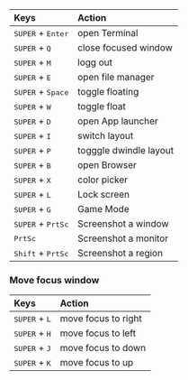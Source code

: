 | Keys                                                 | Action                          |
| :--------------------------------------------------- | :------------------------------ |
| <kbd>SUPER</kbd> + <kbd>Enter</kbd>                  | open Terminal                   |
| <kbd>SUPER</kbd> + <kbd>Q</kbd>                      | close focused window            |
| <kbd>SUPER</kbd> + <kbd>M</kbd>                      | logg out                        |
| <kbd>SUPER</kbd> + <kbd>E</kbd>                      | open file manager               |
| <kbd>SUPER</kbd> + <kbd>Space</kbd>                  | toggle floating                 |
| <kbd>SUPER</kbd> + <kbd>W</kbd>                      | toggle float                    |
| <kbd>SUPER</kbd> + <kbd>D</kbd>                      | open App launcher               |
| <kbd>SUPER</kbd> + <kbd>I</kbd>                      | switch layout                   |
| <kbd>SUPER</kbd> + <kbd>P</kbd>                      | togggle dwindle layout          |
| <kbd>SUPER</kbd> + <kbd>B</kbd>                      | open Browser                    |
| <kbd>SUPER</kbd> + <kbd>X</kbd>                      | color picker                    |
| <kbd>SUPER</kbd> + <kbd>L</kbd>                      | Lock screen                     |
| <kbd>SUPER</kbd> + <kbd>G</kbd>                      | Game Mode                       |
| <kbd>SUPER</kbd> + <kbd>PrtSc</kbd>                  | Screenshot a window             |
| <kbd>PrtSc</kbd>                                     | Screenshot a monitor            |
| <kbd>Shift</kbd> + <kbd>PrtSc</kbd>                  | Screenshot a region             |

### Move focus window

| Keys                                                 | Action                          |
| :----------------------------------------------------| :-------------------------------|
| <kbd>SUPER</kbd> + <kbd>L</kbd>                      | move focus to right             |
| <kbd>SUPER</kbd> + <kbd>H</kbd>                      | move focus to left              |
| <kbd>SUPER</kbd> + <kbd>J</kbd>                      | move focus to down              |
| <kbd>SUPER</kbd> + <kbd>K</kbd>                      | move focus to up                |
